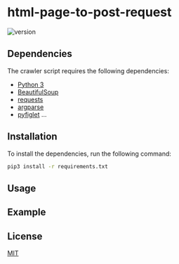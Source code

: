 # html-page-to-post-request
![version](https://img.shields.io/badge/version-1.0.0-blue)



## Dependencies
The crawler script requires the following dependencies:
* [Python 3](https://www.python.org/downloads/)
* [BeautifulSoup](https://www.crummy.com/software/BeautifulSoup/bs4/doc/)
* [requests](https://requests.readthedocs.io/en/master/)
* [argparse](https://docs.python.org/3/library/argparse.html)
* [pyfiglet](https://pypi.org/project/pyfiglet/)
...

## Installation
To install the dependencies, run the following command:
```bash
pip3 install -r requirements.txt
```

## Usage

## Example


## License
[MIT](https://choosealicense.com/licenses/mit/)